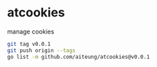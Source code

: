 # atcookies

manage cookies

```sh
git tag v0.0.1
git push origin --tags
go list -m github.com/aiteung/atcookies@v0.0.1
```
